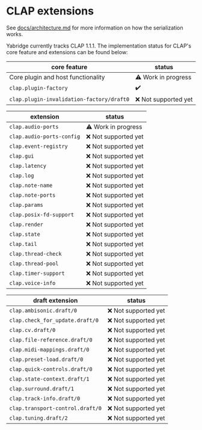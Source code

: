 # CLAP extensions

See
[docs/architecture.md](https://github.com/robbert-vdh/yabridge/blob/master/docs/architecture.md)
for more information on how the serialization works.

Yabridge currently tracks CLAP 1.1.1. The implementation status for CLAP's core feature and extensions can be found below:

| core feature                              | status                     |
| ----------------------------------------- | -------------------------- |
| Core plugin and host functionality        | :warning: Work in progress |
| `clap.plugin-factory`                     | :heavy_check_mark:         |
| `clap.plugin-invalidation-factory/draft0` | :x: Not supported yet      |

| extension                 | status                     |
| ------------------------- | -------------------------- |
| `clap.audio-ports`        | :warning: Work in progress |
| `clap.audio-ports-config` | :x: Not supported yet      |
| `clap.event-registry`     | :x: Not supported yet      |
| `clap.gui`                | :x: Not supported yet      |
| `clap.latency`            | :x: Not supported yet      |
| `clap.log`                | :x: Not supported yet      |
| `clap.note-name`          | :x: Not supported yet      |
| `clap.note-ports`         | :x: Not supported yet      |
| `clap.params`             | :x: Not supported yet      |
| `clap.posix-fd-support`   | :x: Not supported yet      |
| `clap.render`             | :x: Not supported yet      |
| `clap.state`              | :x: Not supported yet      |
| `clap.tail`               | :x: Not supported yet      |
| `clap.thread-check`       | :x: Not supported yet      |
| `clap.thread-pool`        | :x: Not supported yet      |
| `clap.timer-support`      | :x: Not supported yet      |
| `clap.voice-info`         | :x: Not supported yet      |

| draft extension                  | status                |
| -------------------------------- | --------------------- |
| `clap.ambisonic.draft/0`         | :x: Not supported yet |
| `clap.check_for_update.draft/0`  | :x: Not supported yet |
| `clap.cv.draft/0`                | :x: Not supported yet |
| `clap.file-reference.draft/0`    | :x: Not supported yet |
| `clap.midi-mappings.draft/0`     | :x: Not supported yet |
| `clap.preset-load.draft/0`       | :x: Not supported yet |
| `clap.quick-controls.draft/0`    | :x: Not supported yet |
| `clap.state-context.draft/1`     | :x: Not supported yet |
| `clap.surround.draft/1`          | :x: Not supported yet |
| `clap.track-info.draft/0`        | :x: Not supported yet |
| `clap.transport-control.draft/0` | :x: Not supported yet |
| `clap.tuning.draft/2`            | :x: Not supported yet |
